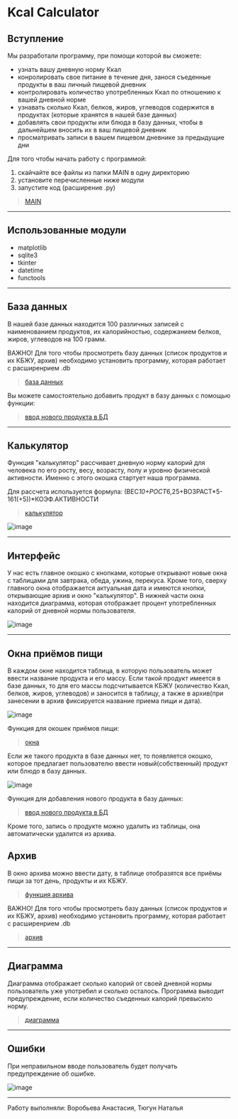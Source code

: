 # Kcal Calculator
## Вступление ##

Мы разработали программу, при помощи которой вы сможете:
* узнать вашу дневную норму Ккал
* конролировать свое питание в течение дня, занося съеденные продукты в ваш личный пищевой дневник
* контролировать количество употребленных Ккал по отношению к вашей дневной норме
* узнавать сколько Ккал, белков, жиров, углеводов содержится в продуктах (которые хранятся в нашей базе данных)
* добавлять свои продукты или блюда в базу данных, чтобы в дальнейшем вносить их в ваш пищевой дневник
* просматривать записи в вашем пищевом дневнике за предыдущие дни

Для того чтобы начать работу с программой:
1. скайчайте все файлы из папки MAIN в одну директорию
2. установите перечисленные ниже модули
3. запустите код (расширение .py)
>[MAIN](https://github.com/vvoroby/project-2-semester/tree/main/MAIN)

***
## Использованные модули ##
* matplotlib
* sqlite3
* tkinter
* datetime
* functools

***
## База данных ##
В нашей базе данных находится 100 различных записей с наименованием продуктов, их калорийностью, содержанием белков, жиров, углеводов на 100 грамм.

ВАЖНО! Для того чтобы просмотреть базу данных (список продуктов и их КБЖУ, архив) необходимо установить программу, которая работает с расширенрием .db 
>[база данных](https://github.com/vvoroby/project-2-semester/blob/main/database/n_base.db?raw=true)

Вы можете самостоятельно добавить продукт в базу данных с помощью функции: 
>[ввод нового продукта в БД](https://github.com/vvoroby/project-2-semester/blob/main/functions/insert_new_product.py)

***
## Калькулятор ##
Функция "калькулятор" рассчивает дневную норму калорий для человека по его росту, весу, возрасту, полу и уровню физической активности. Именно с этого окошка стартует наша программа.

Для рассчета используется формула: (ВЕС*10+РОСТ*6,25+ВОЗРАСТ*5-161(+5))*КОЭФ.АКТИВНОСТИ

>[калькулятор](https://github.com/vvoroby/project-2-semester/blob/main/functions/kcal_calculator.py)

![image](https://sun9-west.userapi.com/sun9-38/s/v1/ig2/IYryp5JyjLNfst1fO2oT6Y7J0-vZ0oZ77FWYJllDfo_es7T5zoQQa6cCc9BM3xFjhN6i4Gj4jrGZYZu70Hct7X5y.jpg?size=1600x1005&quality=95&type=album)

***
## Интерфейс ##
У нас есть главное окошко с кнопками, которые открывают новые окна с таблицами для завтрака, обеда, ужина, перекуса. Кроме того, сверху главного окна отображается актуальная дата и имеются кнопки, открывающие архив и окно "калькулятор". В нижней части окна находится диаграмма, которая отображает процент употребленных калорий от дневной нормы пользователя.

![image](https://sun9-west.userapi.com/sun9-51/s/v1/ig2/Ewx0W0wvszqy-3CStj8tJuKz_2lxslO3cfNXEcE-t244owI4KEfNp2bJ294Cq3MGnqFntr9O3QG1aWpDU7aGNhmC.jpg?size=1600x899&quality=95&type=album)

***
## Окна приёмов пищи ##
В каждом окне находится таблица, в которую пользователь может ввести название продукта и его массу. Если такой продукт имеется в базе данных, то для его массы подсчитывается КБЖУ (количество Ккал, белков, жиров, углеводов) и заносится в таблицу, а также в архив(при занесении в архив фиксируется название приема пищи и дата). 

![image](https://sun9-west.userapi.com/sun9-6/s/v1/ig2/xCXPneCDR0rm-KSOKElok1MoQsfXYB7qqiaNsyaEHvdDKFgP6PAZFPK_tmQGd88yqiRIwo5zmx5u8PpkYA6fj6XQ.jpg?size=1600x679&quality=95&type=album)

Функция для окошек приёмов пищи:
>[окна](https://github.com/vvoroby/project-2-semester/blob/main/functions/windows.py)

Если же такого продукта в базе данных нет, то появляется окошко, которое предлагает пользователю ввести новый(собственный) продукт или блюдо в базу данных.

![image](https://sun9-north.userapi.com/sun9-81/s/v1/ig2/ytqybhfeNEkyytLbAYaL1it9lP-uCY0BMAMhUjY-HsrzxjHgsAlVMThvKFrWRdkwQcX8_UHNnXl55RUb5G2XpoSm.jpg?size=1129x470&quality=95&type=album)

Функция для добавления нового продукта в базу данных:
>[ввод нового продукта в БД](https://github.com/vvoroby/project-2-semester/blob/main/functions/insert_new_product.py)

Кроме того, запись о продукте можно удалить из таблицы, она автоматически удалится из архива.

## Архив ##
В окно архива можно ввести дату, в таблице отобразятся все приёмы пищи за тот день, продукты и их КБЖУ.

>[функция архива](https://github.com/vvoroby/project-2-semester/blob/main/functions/archive.py)

ВАЖНО! Для того чтобы просмотреть базу данных (список продуктов и их КБЖУ, архив) необходимо установить программу, которая работает с расширенрием .db 
>[архив](https://github.com/vvoroby/project-2-semester/blob/main/database/archive.db?raw=true)

***
## Диаграмма ##
Диаграмма отображает сколько калорий от своей дневной нормы пользователь уже употребил и сколько осталось. Программа выводит предупреждение, если количество съеденных калорий превысило норму.

>[диаграмма](https://github.com/vvoroby/project-2-semester/blob/main/functions/diagram.py)

***
## Ошибки ##
При неправильном вводе пользователь будет получать предупреждение об ошибке.

![image](https://sun9-east.userapi.com/sun9-35/s/v1/ig2/P_LCQxz-8_on1ILdTplyK3j387HeqIyaSSDWHawn0U6tgZRJ83jViLKuTPdMj-pk6joQA3KO3jdoLI7Bdr1LPShT.jpg?size=1600x899&quality=95&type=album)


***
Работу выполняли: Воробьева Анастасия, Тюгун Наталья
